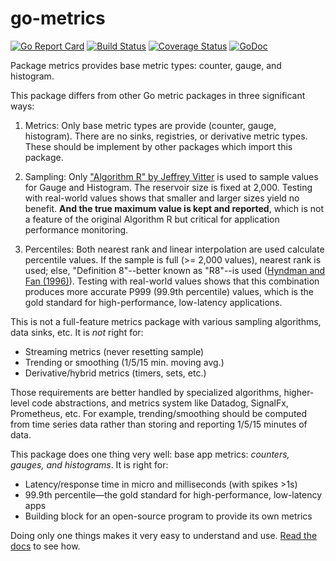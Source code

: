 # go-metrics

[![Go Report Card](https://goreportcard.com/badge/github.com/daniel-nichter/go-metrics)](https://goreportcard.com/report/github.com/daniel-nichter/go-metrics) [![Build Status](https://travis-ci.org/daniel-nichter/go-metrics.svg?branch=master)](https://travis-ci.org/daniel-nichter/go-metrics) [![Coverage Status](https://coveralls.io/repos/github/daniel-nichter/go-metrics/badge.svg?branch=master)](https://coveralls.io/github/daniel-nichter/go-metrics?branch=master) [![GoDoc](https://godoc.org/github.com/daniel-nichter/go-metrics?status.svg)](https://godoc.org/github.com/daniel-nichter/go-metrics)

Package metrics provides base metric types: counter, gauge, and histogram.

This package differs from other Go metric packages in three significant ways:

1. Metrics: Only base metric types are provide (counter, gauge, histogram). There are no sinks, registries, or derivative metric types. These should be implement by other packages which import this package.

2. Sampling: Only ["Algorithm R" by Jeffrey Vitter](https://www.cs.umd.edu/~samir/498/vitter.pdf) is used to sample values for Gauge and Histogram. The reservoir size is fixed at 2,000. Testing with real-world values shows that smaller and larger sizes yield no benefit. **And the true maximum value is kept and reported**, which is not a feature of the original Algorithm R but critical for application performance monitoring.

3. Percentiles: Both nearest rank and linear interpolation are used calculate percentile values. If the sample is full (>= 2,000 values), nearest rank is used; else, "Definition 8"--better known as "R8"--is used ([Hyndman and Fan (1996)](https://www.amherst.edu/media/view/129116/original/Sample+Quantiles.pdf)). Testing with real-world values shows that this combination produces more accurate P999 (99.9th percentile) values, which is the gold standard for high-performance, low-latency applications.

This is not a full-feature metrics package with various sampling algorithms, data sinks, etc. It is  _not_ right for:

* Streaming metrics (never resetting sample)
* Trending or smoothing (1/5/15 min. moving avg.)
* Derivative/hybrid metrics (timers, sets, etc.)

Those requirements are better handled by specialized algorithms, higher-level code abstractions, and metrics system like Datadog, SignalFx, Prometheus, etc. For example, trending/smoothing should be computed from time series data rather than storing and reporting 1/5/15 minutes of data.

This package does one thing very well: base app metrics: _counters, gauges, and histograms_. It is right for:

* Latency/response time in micro and milliseconds (with spikes >1s)
* 99.9th percentile&mdash;the gold standard for high-performance, low-latency apps
* Building block for an open-source program to provide its own metrics

Doing only one things makes it very easy to understand and use. [Read the docs](https://godoc.org/github.com/daniel-nichter/go-metrics) to see how.
